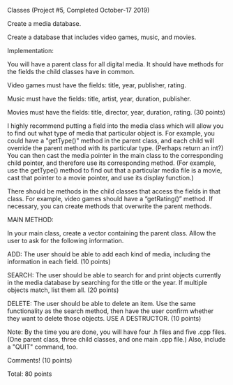 Classes (Project #5, Completed October-17 2019)

Create a media database.

 

Create a database that includes video games, music, and movies.

 

Implementation:

You will have a parent class for all digital media. It should have methods for the fields the child classes have in common.

Video games must have the fields: title, year, publisher, rating.

Music must have the fields: title, artist, year, duration, publisher.

Movies must have the fields: title, director, year, duration, rating. (30 points)

I highly recommend putting a field into the media class which will allow you to find out what type of media that particular object is. For example, you could have a "getType()" method in the parent class, and each child will override the parent method with its particular type. (Perhaps return an int?) You can then cast the media pointer in the main class to the corresponding child pointer, and therefore use its corresponding method. (For example, use the getType() method to find out that a particular media file is a movie, cast that pointer to a movie pointer, and use its display function.)

There should be methods in the child classes that access the fields in that class. For example, video games should have a “getRating()” method.  If necessary, you can create methods that overwrite the parent methods.

 

MAIN METHOD:

In your main class, create a vector containing the parent class. Allow the user to ask for the following information.

ADD:  The user should be able to add each kind of media, including the information in each field. (10 points)

SEARCH:  The user should be able to search for and print objects currently in the media database by searching for the title or the year.  If multiple objects match, list them all. (20 points)

DELETE: The user should be able to delete an item. Use the same functionality as the search method, then have the user confirm whether they want to delete those objects. USE A DESTRUCTOR. (10 points)

Note: By the time you are done, you will have four .h files and five .cpp files.  (One parent class, three child classes, and one main .cpp file.) Also, include a "QUIT" command, too.

Comments! (10 points)

 

Total: 80 points
